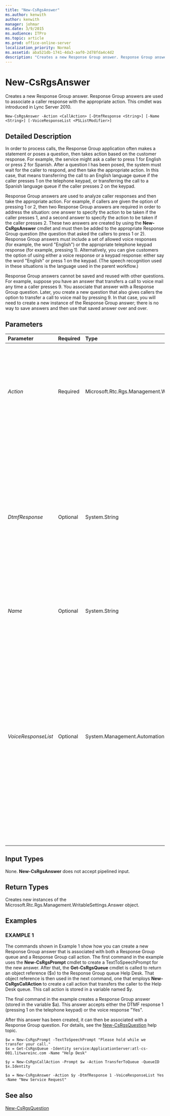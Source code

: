 ```yaml
---
title: "New-CsRgsAnswer"
ms.author: kenwith
author: kenwith
manager: johmar
ms.date: 3/9/2015
ms.audience: ITPro
ms.topic: article
ms.prod: office-online-server
localization_priority: Normal
ms.assetid: aba521db-1741-4da3-aaf0-2d78fda4c4d2
description: "Creates a new Response Group answer. Response Group answers are used to associate a caller response with the appropriate action. This cmdlet was introduced in Lync Server 2010."
---
```


# New-CsRgsAnswer
 
Creates a new Response Group answer. Response Group answers are used to associate a caller response with the appropriate action. This cmdlet was introduced in Lync Server 2010.
  
```
New-CsRgsAnswer -Action <CallAction> [-DtmfResponse <String>] [-Name <String>] [-VoiceResponseList <PSListModifier>]
```

## Detailed Description

In order to process calls, the Response Group application often makes a statement or poses a question, then takes action based on the customer response. For example, the service might ask a caller to press 1 for English or press 2 for Spanish. After a question l has been posed, the system must wait for the caller to respond, and then take the appropriate action. In this case, that means transferring the call to an English language queue if the caller presses 1 on the telephone keypad, or transferring the call to a Spanish language queue if the caller presses 2 on the keypad.
  
Response Group answers are used to analyze caller responses and then take the appropriate action. For example, if callers are given the option of pressing 1 or 2, then two Response Group answers are required in order to address the situation: one answer to specify the action to be taken if the caller presses 1, and a second answer to specify the action to be taken if the caller presses 2. These two answers are created by using the **New-CsRgsAnswer** cmdlet and must then be added to the appropriate Response Group question (the question that asked the callers to press 1 or 2). Response Group answers must include a set of allowed voice responses (for example, the word "English") or the appropriate telephone keypad response (for example, pressing 1). Alternatively, you can give customers the option of using either a voice response or a keypad response: either say the word "English" or press 1 on the keypad. (The speech recognition used in these situations is the language used in the parent workflow.)
  
 Response Group answers cannot be saved and reused with other questions. For example, suppose you have an answer that transfers a call to voice mail any time a caller presses 9. You associate that answer with a Response Group question. Later, you create a new question that also gives callers the option to transfer a call to voice mail by pressing 9. In that case, you will need to create a new instance of the Response Group answer; there is no way to save answers and then use that saved answer over and over.
  
## Parameters

|**Parameter**|**Required**|**Type**|**Description**|
|:-----|:-----|:-----|:-----|
| _Action_ <br/> |Required  <br/> |Microsoft.Rtc.Rgs.Management.WritableSettings.CallAction  <br/> |Indicates the action to be taken any time a caller provides this answer. The Action parameter must be specified using an object reference created by using the **New-CsRgsCallAction** cmdlet. For details, see the Examples section in this topic. <br/> |
| _DtmfResponse_ <br/> |Optional  <br/> |System.String  <br/> |Indicates the key on the telephone keypad to be pressed in order to match the answer. For example, if callers are told to press 1 for hardware, then DtmfResponse would be configured like this: -DtmfResponse 1.  <br/> A single answer can include both a voice response and a dual-tone multifrequency (DTMF) response. Each answer must have at least one of these two response types.  <br/> |
| _Name_ <br/> |Optional  <br/> |System.String  <br/> |Name given to the Response Group answer. Names do not have to be unique.  <br/> |
| _VoiceResponseList_ <br/> |Optional  <br/> |System.Management.Automation.PSListModifier  <br/> |Array of keywords callers can say that will match the answer. For example, if one option available to callers is "Hardware" then the VoiceResponseList property might be set to this: -VoiceResponseList "Hardware". Multiple keywords can be specified by using comma-separated values. For example, this parameter value causes either Hardware or Devices to match the answer: -VoiceResponseList Hardware, Devices. Voice responses should not contain double quote marks, because that character is not recognized by the speech engine.  <br/> |
   
## Input Types

None. **New-CsRgsAnswer** does not accept pipelined input.
  
## Return Types

Creates new instances of the Microsoft.Rtc.Rgs.Management.WritableSettings.Answer object.
  
## Examples

### EXAMPLE 1

The commands shown in Example 1 show how you can create a new Response Group answer that is associated with both a Response Group queue and a Response Group call action. The first command in the example uses the **New-CsRgsPrompt** cmdlet to create a TextToSpeechPrompt for the new answer. After that, the **Get-CsRgsQueue** cmdlet is called to return an object reference ($x) to the Response Group queue Help Desk. That object reference is then used in the next command, one that employs **New-CsRgsCallAction** to create a call action that transfers the caller to the Help Desk queue. This call action is stored in a variable named $y.
  
The final command in the example creates a Response Group answer (stored in the variable $a). This answer accepts either the DTMF response 1 (pressing 1 on the telephone keypad) or the voice response "Yes".
  
After this answer has been created, it can then be associated with a Response Group question. For details, see the [New-CsRgsQuestion](new-csrgsquestion.md) help topic.
  
```
$w = New-CsRgsPrompt -TextToSpeechPrompt "Please hold while we transfer your call."
$x = Get-CsRgsQueue -Identity service:ApplicationServer:atl-cs-001.litwareinc.com -Name "Help Desk"

$y = New-CsRgsCallAction -Prompt $w -Action TransferToQueue -QueueID $x.Identity

$a = New-CsRgsAnswer -Action $y -DtmfResponse 1 -VoiceResponseList Yes -Name "New Service Request"

```

## See also

#### 

[New-CsRgsQuestion](new-csrgsquestion.md)

